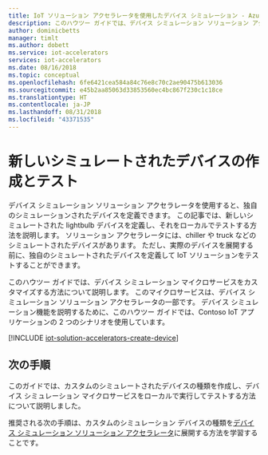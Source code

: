 ```yaml
---
title: IoT ソリューション アクセラレータを使用したデバイス シミュレーション - Azure | Microsoft Docs
description: このハウツー ガイドでは、デバイス シミュレーション ソリューション アクセラレータを使用したデバイス シミュレーターの使用方法について説明します。
author: dominicbetts
manager: timlt
ms.author: dobett
ms.service: iot-accelerators
services: iot-accelerators
ms.date: 08/16/2018
ms.topic: conceptual
ms.openlocfilehash: 6fe6421cea584a84c76e8c70c2ae90475b613036
ms.sourcegitcommit: e45b2aa85063d33853560ec4bc867f230c1c18ce
ms.translationtype: HT
ms.contentlocale: ja-JP
ms.lasthandoff: 08/31/2018
ms.locfileid: "43371535"
---
```

# <a name="create-and-test-a-new-simulated-device"></a>新しいシミュレートされたデバイスの作成とテスト

デバイス シミュレーション ソリューション アクセラレータを使用すると、独自のシミュレーションされたデバイスを定義できます。 この記事では、新しいシミュレートされた lightbulb デバイスを定義し、それをローカルでテストする方法を説明します。 ソリューション アクセラレータには、chiller や truck などのシミュレートされたデバイスがあります。 ただし、実際のデバイスを展開する前に、独自のシミュレートされたデバイスを定義して IoT ソリューションをテストすることができます。

このハウツー ガイドでは、デバイス シミュレーション マイクロサービスをカスタマイズする方法について説明します。 このマイクロサービスは、デバイス シミュレーション ソリューション アクセラレータの一部です。 デバイス シミュレーション機能を説明するために、このハウツー ガイドでは、Contoso IoT アプリケーションの 2 つのシナリオを使用しています。

[!INCLUDE [iot-solution-accelerators-create-device](../../includes/iot-solution-accelerators-create-device.md)]

## <a name="next-steps"></a>次の手順

このガイドでは、カスタムのシミュレートされたデバイスの種類を作成し、デバイス シミュレーション マイクロサービスをローカルで実行してテストする方法について説明しました。

推奨される次の手順は、カスタムのシミュレーション デバイスの種類を[デバイス シミュレーション ソリューション アクセラレータ](iot-accelerators-device-simulation-deploy-simulated-device.md)に展開する方法を学習することです。
